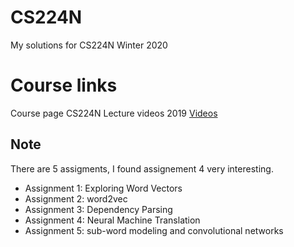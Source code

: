 # CS224N
My solutions for CS224N Winter 2020

# Course links
Course page CS224N
Lecture videos 2019 [Videos](https://www.youtube.com/watch?v=8rXD5-xhemo&list=PLoROMvodv4rOhcuXMZkNm7j3fVwBBY42z)

## Note
There are 5 assigments, I found assignement 4 very interesting.
 - Assignment 1: Exploring Word Vectors 
 - Assignment 2: word2vec 
 - Assignment 3: Dependency Parsing
 - Assignment 4: Neural Machine Translation
 - Assignment 5: sub-word modeling and convolutional networks


